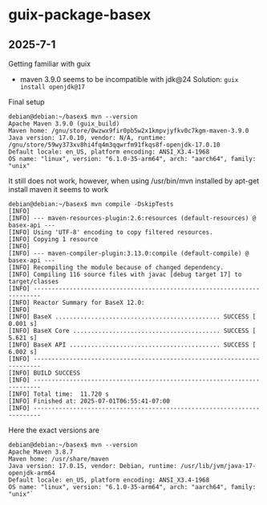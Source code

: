 # guix-package-basex

## 2025-7-1

Getting familiar with guix

* maven 3.9.0 seems to be incompatible with jdk@24
Solution: `guix install openjdk@17`

Final setup
```
debian@debian:~/basex$ mvn --version
Apache Maven 3.9.0 (guix_build)
Maven home: /gnu/store/0wzwx9fir0pb5w2x1kmpvjyfkv0c7kgm-maven-3.9.0
Java version: 17.0.10, vendor: N/A, runtime: /gnu/store/59wy373xv8hi4fq4m3qqwrfm91fkqs8f-openjdk-17.0.10
Default locale: en_US, platform encoding: ANSI_X3.4-1968
OS name: "linux", version: "6.1.0-35-arm64", arch: "aarch64", family: "unix"
```
It still does not work, however, when using /usr/bin/mvn installed by apt-get install maven
it seems to work

```
debian@debian:~/basex$ mvn compile -DskipTests
[INFO] 
[INFO] --- maven-resources-plugin:2.6:resources (default-resources) @ basex-api ---
[INFO] Using 'UTF-8' encoding to copy filtered resources.
[INFO] Copying 1 resource
[INFO] 
[INFO] --- maven-compiler-plugin:3.13.0:compile (default-compile) @ basex-api ---
[INFO] Recompiling the module because of changed dependency.
[INFO] Compiling 116 source files with javac [debug target 17] to target/classes
[INFO] ------------------------------------------------------------------------
[INFO] Reactor Summary for BaseX 12.0:
[INFO] 
[INFO] BaseX .............................................. SUCCESS [  0.001 s]
[INFO] BaseX Core ......................................... SUCCESS [  5.621 s]
[INFO] BaseX API .......................................... SUCCESS [  6.002 s]
[INFO] ------------------------------------------------------------------------
[INFO] BUILD SUCCESS
[INFO] ------------------------------------------------------------------------
[INFO] Total time:  11.720 s
[INFO] Finished at: 2025-07-01T06:55:41-07:00
[INFO] ------------------------------------------------------------------------
```

Here the exact versions are
```
debian@debian:~/basex$ mvn --version
Apache Maven 3.8.7
Maven home: /usr/share/maven
Java version: 17.0.15, vendor: Debian, runtime: /usr/lib/jvm/java-17-openjdk-arm64
Default locale: en_US, platform encoding: ANSI_X3.4-1968
OS name: "linux", version: "6.1.0-35-arm64", arch: "aarch64", family: "unix"`
```
